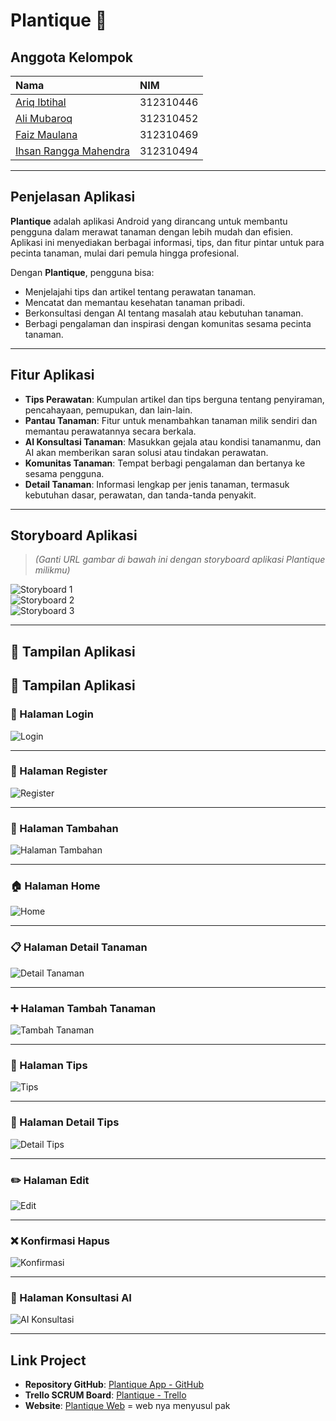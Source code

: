# Plantique 🌿

## Anggota Kelompok
| Nama | NIM |
|:-----------------------------|:------------|
| [Ariq Ibtihal](https://github.com/ariq190505) | 312310446 |
| [Ali Mubaroq](https://github.com/alimubaroq) | 312310452 |
| [Faiz Maulana](https://github.com/PaisMaulanaaa) | 312310469 |
| [Ihsan Rangga Mahendra](https://github.com/IHSANRANGGAMAHENDRA) | 312310494 |

---

## Penjelasan Aplikasi
**Plantique** adalah aplikasi Android yang dirancang untuk membantu pengguna dalam merawat tanaman dengan lebih mudah dan efisien. Aplikasi ini menyediakan berbagai informasi, tips, dan fitur pintar untuk para pecinta tanaman, mulai dari pemula hingga profesional.  

Dengan **Plantique**, pengguna bisa:
- Menjelajahi tips dan artikel tentang perawatan tanaman.
- Mencatat dan memantau kesehatan tanaman pribadi.
- Berkonsultasi dengan AI tentang masalah atau kebutuhan tanaman.
- Berbagi pengalaman dan inspirasi dengan komunitas sesama pecinta tanaman.

---

## Fitur Aplikasi
- **Tips Perawatan**: Kumpulan artikel dan tips berguna tentang penyiraman, pencahayaan, pemupukan, dan lain-lain.
- **Pantau Tanaman**: Fitur untuk menambahkan tanaman milik sendiri dan memantau perawatannya secara berkala.
- **AI Konsultasi Tanaman**: Masukkan gejala atau kondisi tanamanmu, dan AI akan memberikan saran solusi atau tindakan perawatan.
- **Komunitas Tanaman**: Tempat berbagi pengalaman dan bertanya ke sesama pengguna.
- **Detail Tanaman**: Informasi lengkap per jenis tanaman, termasuk kebutuhan dasar, perawatan, dan tanda-tanda penyakit.

---

## Storyboard Aplikasi  
> *(Ganti URL gambar di bawah ini dengan storyboard aplikasi Plantique milikmu)*

![Storyboard 1](https://i.ibb.co/BFXBs4Y/Whats-App-Image-2025-05-07-at-18-37-00.jpg)  
![Storyboard 2](https://i.ibb.co/pcnvLrG/Cuplikan-layar-2025-05-07-182727.png)  
![Storyboard 3](https://i.ibb.co/YFSCpgXG/Whats-App-Image-2025-05-07-at-18-36-29.jpg)

---

## 📱 Tampilan Aplikasi

## 📱 Tampilan Aplikasi

### 🔐 Halaman Login  
![Login](https://pixeldrain.com/api/file/5cPcLQJo)

---

### 📝 Halaman Register  
![Register](https://pixeldrain.com/api/file/ijaDzjn1)

---

### 🧾 Halaman Tambahan  
![Halaman Tambahan](https://pixeldrain.com/api/file/gHaVqNaz)

---

### 🏠 Halaman Home  
![Home](https://pixeldrain.com/api/file/W844qdrv)

---

### 📋 Halaman Detail Tanaman  
![Detail Tanaman](https://pixeldrain.com/api/file/8ouEWy4p)

---

### ➕ Halaman Tambah Tanaman  
![Tambah Tanaman](https://pixeldrain.com/api/file/aubKof5W)

---

### 🧾 Halaman Tips  
![Tips](https://pixeldrain.com/api/file/WyVs2CsE)

---

### 📄 Halaman Detail Tips  
![Detail Tips](https://pixeldrain.com/api/file/uzjhaYci)

---

### ✏️ Halaman Edit  
![Edit](https://pixeldrain.com/api/file/74gFcpCx)

---

### ❌ Konfirmasi Hapus  
![Konfirmasi](https://pixeldrain.com/api/file/sxxgtrXC)

---

### 🤖 Halaman Konsultasi AI  
![AI Konsultasi](https://pixeldrain.com/api/file/UkaVmtC4)


---

## Link Project
- **Repository GitHub**: [Plantique App - GitHub](https://github.com/PaisMaulanaaa/Plantique)
- **Trello SCRUM Board**: [Plantique - Trello](https://trello.com/b/t2hHKd97/plantique)
- **Website**: [Plantique Web]() = web nya menyusul pak
